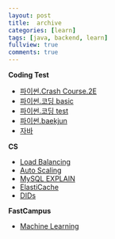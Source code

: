 ```yaml
---
layout: post
title:  archive
categories: [learn]
tags: [java, backend, learn]
fullview: true
comments: true
---
```


<!-- <a class="btn btn-sm btn-default" href="https://jnuho.github.io/learn">☰ Read</a> -->


**Coding Test**
- [파이썬.Crash Course.2E](python_crash_course)
- [파이썬.코딩 basic](python_coding_basic)
- [파이썬.코딩 test](python_coding_test)
- [파이썬.baekjun](python_baekjun)
- [자바](README_java)

**CS**
- [Load Balancing](load_balancing)
- [Auto Scaling](auto_scaling)
- [MySQL EXPLAIN](mysql_explain)
- [ElastiCache](elasticache)
- [DIDs](did)

**FastCampus**
- [Machine Learning](ml)
